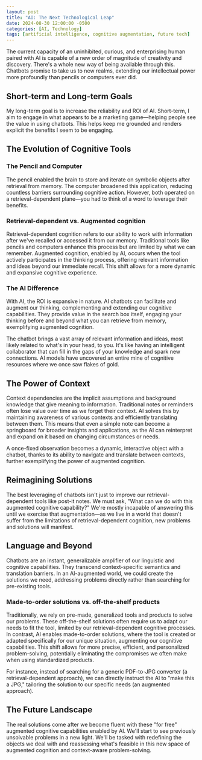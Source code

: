 ```yaml
---
layout: post
title: "AI: The Next Technological Leap"
date: 2024-08-30 12:00:00 -0500
categories: [AI, Technology]
tags: [artificial intelligence, cognitive augmentation, future tech]
---
```


The current capacity of an uninhibited, curious, and enterprising human paired with AI is capable of a new order of magnitude of creativity and discovery. There's a whole new way of being available through this. Chatbots promise to take us to new realms, extending our intellectual power more profoundly than pencils or computers ever did.

## Short-term and Long-term Goals

My long-term goal is to increase the reliability and ROI of AI. Short-term, I aim to engage in what appears to be a marketing game—helping people see the value in using chatbots. This helps keep me grounded and renders explicit the benefits I seem to be engaging.

## The Evolution of Cognitive Tools

### The Pencil and Computer

The pencil enabled the brain to store and iterate on symbolic objects after retrieval from memory. The computer broadened this application, reducing countless barriers surrounding cognitive action. However, both operated on a retrieval-dependent plane—you had to think of a word to leverage their benefits.

### Retrieval-dependent vs. Augmented cognition

Retrieval-dependent cognition refers to our ability to work with information after we've recalled or accessed it from our memory. Traditional tools like pencils and computers enhance this process but are limited by what we can remember. Augmented cognition, enabled by AI, occurs when the tool actively participates in the thinking process, offering relevant information and ideas beyond our immediate recall. This shift allows for a more dynamic and expansive cognitive experience.

### The AI Difference

With AI, the ROI is expansive in nature. AI chatbots can facilitate and augment our thinking, complementing and extending our cognitive capabilities. They provide value in the search box itself, engaging your thinking before and beyond what you can retrieve from memory, exemplifying augmented cognition.

The chatbot brings a vast array of relevant information and ideas, most likely related to what's in your head, to you. It's like having an intelligent collaborator that can fill in the gaps of your knowledge and spark new connections. AI models have uncovered an entire mine of cognitive resources where we once saw flakes of gold.

## The Power of Context

Context dependencies are the implicit assumptions and background knowledge that give meaning to information. Traditional notes or reminders often lose value over time as we forget their context. AI solves this by maintaining awareness of various contexts and efficiently translating between them. This means that even a simple note can become a springboard for broader insights and applications, as the AI can reinterpret and expand on it based on changing circumstances or needs.

A once-fixed observation becomes a dynamic, interactive object with a chatbot, thanks to its ability to navigate and translate between contexts, further exemplifying the power of augmented cognition.

## Reimagining Solutions

The best leveraging of chatbots isn't just to improve our retrieval-dependent tools like post-it notes. We must ask, "What can we do with this augmented cognitive capability?" We're mostly incapable of answering this until we exercise that augmentation—as we live in a world that doesn't suffer from the limitations of retrieval-dependent cognition, new problems and solutions will manifest.

## Language and Beyond

Chatbots are an instant, generalizable amplifier of our linguistic and cognitive capabilities. They transcend context-specific semantics and translation barriers. In an AI-augmented world, we could create the solutions we need, addressing problems directly rather than searching for pre-existing tools.

### Made-to-order solutions vs. off-the-shelf products

Traditionally, we rely on pre-made, generalized tools and products to solve our problems. These off-the-shelf solutions often require us to adapt our needs to fit the tool, limited by our retrieval-dependent cognitive processes. In contrast, AI enables made-to-order solutions, where the tool is created or adapted specifically for our unique situation, augmenting our cognitive capabilities. This shift allows for more precise, efficient, and personalized problem-solving, potentially eliminating the compromises we often make when using standardized products.

For instance, instead of searching for a generic PDF-to-JPG converter (a retrieval-dependent approach), we can directly instruct the AI to "make this a JPG," tailoring the solution to our specific needs (an augmented approach).

## The Future Landscape

The real solutions come after we become fluent with these "for free" augmented cognitive capabilities enabled by AI. We'll start to see previously unsolvable problems in a new light. We'll be tasked with redefining the objects we deal with and reassessing what's feasible in this new space of augmented cognition and context-aware problem-solving.
